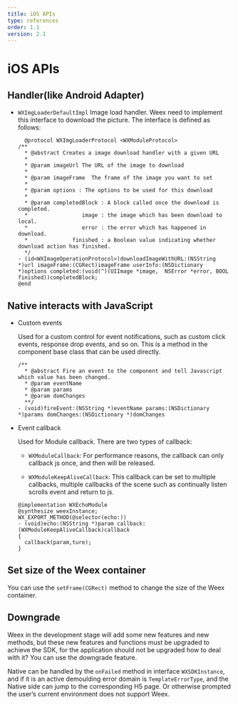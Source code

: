 ```yaml
---
title: iOS APIs  
type: references
order: 1.1
version: 2.1
---
```


# iOS APIs

## Handler(like Android Adapter)

- `WXImgLoaderDefaultImpl` Image load handler. Weex need to implement this interface to download the picture. The interface is defined as follows:

  ```object-c
    @protocol WXImgLoaderProtocol <WXModuleProtocol>
  /**
    * @abstract Creates a image download handler with a given URL
    *
    * @param imageUrl The URL of the image to download
    *
    * @param imageFrame  The frame of the image you want to set
    *
    * @param options : The options to be used for this download
    *
    * @param completedBlock : A block called once the download is completed.
    *                 image : the image which has been download to local.
    *                 error : the error which has happened in download.
    *              finished : a Boolean value indicating whether download action has finished.
    */
  - (id<WXImageOperationProtocol>)downloadImageWithURL:(NSString *)url imageFrame:(CGRect)imageFrame userInfo:(NSDictionary *)options completed:(void(^)(UIImage *image,  NSError *error, BOOL finished))completedBlock;
  @end 
  ```

## Native interacts with JavaScript

- Custom events

  Used for a custom control for event notifications, such as custom click events, response drop events, and so on. This is a method in the component base class that can be used directly.

  ```object-c
  /**
    * @abstract Fire an event to the component and tell Javascript which value has been changed. 
    * @param eventName
    * @param params
    * @param domChanges
    **/
  - (void)fireEvent:(NSString *)eventName params:(NSDictionary *)params domChanges:(NSDictionary *)domChanges
  ```

- Event callback

  Used for Module callback. There are two types of callback:

  - `WXModuleCallback`: For performance reasons, the callback can only callback js once, and then will be released.

  - `WXModuleKeepAliveCallback`: This callback can be set to multiple callbacks, multiple callbacks of the scene such as continually listen scrolls event and return to js.

  ```object-c
  @implementation WXEchoModule
  @synthesize weexInstance;
  WX_EXPORT_METHOD(@selector(echo:))
  - (void)echo:(NSString *)param callback:(WXModuleKeepAliveCallback)callback
  {
    callback(param,ture);
  }
  ```

## Set size of the Weex container

You can use the `setFrame(CGRect)` method to change the size of the Weex container.

## Downgrade

Weex in the development stage will add some new features and new methods, but these new features and functions must be upgraded to achieve the SDK, for the application should not be upgraded how to deal with it? You can use the downgrade feature.

Native can be handled by the `onFailed` method in interface `WXSDKInstance`, and if it is an active demoulding error domain is `TemplateErrorType`, and the Native side can jump to the corresponding H5 page. Or otherwise prompted the user’s current environment does not support Weex.